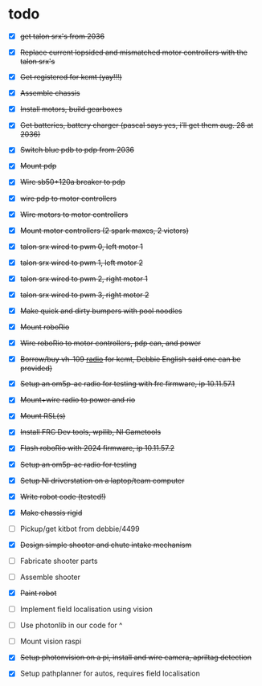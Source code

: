 # todo

- [X] ~~get talon srx's from 2036~~
- [X] ~~Replace current lopsided and mismatched motor controllers with the talon srx's~~
- [X] ~~Get registered for kcmt (yay!!!)~~  
- [x] ~~Assemble chassis~~  
- [x] ~~Install motors, build gearboxes~~  
- [x] ~~Get batteries, battery charger (pascal says yes, i’ll get them aug. 28 at 2036)~~
- [x] ~~Switch blue pdb to pdp from 2036~~
- [x] ~~Mount pdp~~
- [x] ~~Wire sb50+120a breaker to pdp~~
- [X] ~~wire pdp to motor controllers~~
- [X] ~~Wire motors to motor controllers~~  
- [X] ~~Mount motor controllers (2 spark maxes, 2 victors)~~
- [X] ~~talon srx wired to pwm 0, left motor 1~~
- [X] ~~talon srx wired to pwm 1, left motor 2~~
- [X] ~~talon srx wired to pwm 2, right motor 1~~
- [X] ~~talon srx wired to pwm 3, right motor 2~~
- [x] ~~Make quick and dirty bumpers with pool noodles~~
- [x] ~~Mount roboRio~~  
- [X] ~~Wire roboRio to motor controllers, pdp can, and power~~  
- [X] ~~Borrow/buy vh-109 [radio](https://wcproducts.com/products/frc-radio) for kcmt, Debbie English said one can be provided)~~
- [x] ~~Setup an om5p-ac radio for testing with frc firmware, ip 10.11.57.1~~  
- [X] ~~Mount+wire radio to power and rio~~  
- [X] ~~Mount RSL(s)~~  
- [x] ~~Install FRC Dev tools, wpilib, NI Gametools~~  
- [x] ~~Flash roboRio with 2024 firmware, ip 10.11.57.2~~  
- [x] ~~Setup an om5p-ac radio for testing~~
- [x] ~~Setup NI driverstation on a laptop/team computer~~  
- [x] ~~Write robot code (tested!)~~  
- [X] ~~Make chassis rigid~~  
- [ ] Pickup/get kitbot from debbie/4499
- [X] ~~Design simple shooter and chute intake mechanism~~
- [ ] Fabricate shooter parts
- [ ] Assemble shooter
- [X] ~~Paint robot~~
- [ ] Implement field localisation using vision
- [ ] Use photonlib in our code for ^
- [ ] Mount vision raspi
- [X] ~~Setup photonvision on a pi, install and wire camera, apriltag detection~~
- [X] Setup pathplanner for autos, requires field localisation


